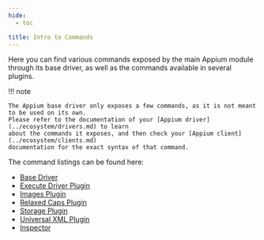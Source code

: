 ```yaml
---
hide:
  - toc

title: Intro to Commands
---
```


Here you can find various commands exposed by the main Appium module through its base driver, as
well as the commands available in several plugins.

!!! note

    The Appium base driver only exposes a few commands, as it is not meant to be used on its own.
    Please refer to the documentation of your [Appium driver](../ecosystem/drivers.md) to learn
    about the commands it exposes, and then check your [Appium client](../ecosystem/clients.md)
    documentation for the exact syntax of that command.

The command listings can be found here:

* [Base Driver](./base-driver.md)
* [Execute Driver Plugin](./execute-driver-plugin.md)
* [Images Plugin](./images-plugin.md)
* [Relaxed Caps Plugin](./relaxed-caps-plugin.md)
* [Storage Plugin](./storage-plugin.md)
* [Universal XML Plugin](./universal-xml-plugin.md)
* [Inspector](https://github.com/appium/appium-inspector/tree/main/plugins)
